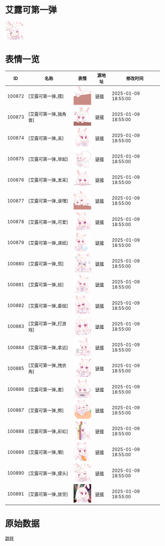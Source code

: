 # 艾露可第一弹

<img src="./cover.png" height="60" alt="cover" />

# 表情一览

|ID|名称|表情|源地址|修改时间|
|----|----|----|----|----|
|100872|[艾露可第一弹_摸]|<img src="./pic/100872_%5B艾露可第一弹_摸%5D.png" height="60" alt="摸"/>|[链接](https://i0.hdslb.com/bfs/garb/29272d6153fce8f27595eaf385c551f5ea134f05.png)|2025-01-09 18:55:00|
|100873|[艾露可第一弹_独角兽]|<img src="./pic/100873_%5B艾露可第一弹_独角兽%5D.png" height="60" alt="独角兽"/>|[链接](https://i0.hdslb.com/bfs/garb/f5028ef8bbff76b55d3d9e7d97c41d951e586c71.png)|2025-01-09 18:55:00|
|100874|[艾露可第一弹_呆]|<img src="./pic/100874_%5B艾露可第一弹_呆%5D.png" height="60" alt="呆"/>|[链接](https://i0.hdslb.com/bfs/garb/a4d62c990b6c417c77fab63e6e4479f2db291b89.png)|2025-01-09 18:55:00|
|100875|[艾露可第一弹_举起]|<img src="./pic/100875_%5B艾露可第一弹_举起%5D.png" height="60" alt="举起"/>|[链接](https://i0.hdslb.com/bfs/garb/1f1efede27d7e448c6f68b202e5c65a095e5d9d6.png)|2025-01-09 18:55:00|
|100876|[艾露可第一弹_发呆]|<img src="./pic/100876_%5B艾露可第一弹_发呆%5D.png" height="60" alt="发呆"/>|[链接](https://i0.hdslb.com/bfs/garb/b64236a49e7c2e3cdb92b27ee75579ba1234936a.png)|2025-01-09 18:55:00|
|100877|[艾露可第一弹_诶嘿]|<img src="./pic/100877_%5B艾露可第一弹_诶嘿%5D.png" height="60" alt="诶嘿"/>|[链接](https://i0.hdslb.com/bfs/garb/efcefb5cf93865b79c98be2e65471fa33bc1b647.png)|2025-01-09 18:55:00|
|100878|[艾露可第一弹_可爱]|<img src="./pic/100878_%5B艾露可第一弹_可爱%5D.png" height="60" alt="可爱"/>|[链接](https://i0.hdslb.com/bfs/garb/c4cfd8b11d277b25dee1f3144ee73ba015a66e9e.png)|2025-01-09 18:55:00|
|100879|[艾露可第一弹_递纸]|<img src="./pic/100879_%5B艾露可第一弹_递纸%5D.png" height="60" alt="递纸"/>|[链接](https://i0.hdslb.com/bfs/garb/992d7d022dcbcd2d73f03fafc1f0f6546fd45fed.png)|2025-01-09 18:55:00|
|100880|[艾露可第一弹_慌]|<img src="./pic/100880_%5B艾露可第一弹_慌%5D.png" height="60" alt="慌"/>|[链接](https://i0.hdslb.com/bfs/garb/b9ea08ac309384065d2b12b38dc18b1bff23a5a4.png)|2025-01-09 18:55:00|
|100881|[艾露可第一弹_给]|<img src="./pic/100881_%5B艾露可第一弹_给%5D.png" height="60" alt="给"/>|[链接](https://i0.hdslb.com/bfs/garb/e29b19c07aa23215f6cd3ff7745e92ee32b4a6a4.png)|2025-01-09 18:55:00|
|100882|[艾露可第一弹_委屈]|<img src="./pic/100882_%5B艾露可第一弹_委屈%5D.png" height="60" alt="委屈"/>|[链接](https://i0.hdslb.com/bfs/garb/5905a0d26282bae06a9ffe8d0e75dfafad7536b6.png)|2025-01-09 18:55:00|
|100883|[艾露可第一弹_打游戏]|<img src="./pic/100883_%5B艾露可第一弹_打游戏%5D.png" height="60" alt="打游戏"/>|[链接](https://i0.hdslb.com/bfs/garb/933ff468662ce51855fb7999df8b1ab5024e338e.png)|2025-01-09 18:55:00|
|100884|[艾露可第一弹_拿远]|<img src="./pic/100884_%5B艾露可第一弹_拿远%5D.png" height="60" alt="拿远"/>|[链接](https://i0.hdslb.com/bfs/garb/e0ba6813eedd11ae598e5d9e303d3836fef14f60.png)|2025-01-09 18:55:00|
|100885|[艾露可第一弹_拽衣角]|<img src="./pic/100885_%5B艾露可第一弹_拽衣角%5D.png" height="60" alt="拽衣角"/>|[链接](https://i0.hdslb.com/bfs/garb/274e52495475ca0971ddfb736767703679cf2b15.png)|2025-01-09 18:55:00|
|100886|[艾露可第一弹_套]|<img src="./pic/100886_%5B艾露可第一弹_套%5D.png" height="60" alt="套"/>|[链接](https://i0.hdslb.com/bfs/garb/9b6243291483e7ee4c6f448f5fff851345df89a5.png)|2025-01-09 18:55:00|
|100887|[艾露可第一弹_劈]|<img src="./pic/100887_%5B艾露可第一弹_劈%5D.png" height="60" alt="劈"/>|[链接](https://i0.hdslb.com/bfs/garb/28d02e0e68a7962999d345c660f14a6b4044a0c9.png)|2025-01-09 18:55:00|
|100888|[艾露可第一弹_彩虹]|<img src="./pic/100888_%5B艾露可第一弹_彩虹%5D.png" height="60" alt="彩虹"/>|[链接](https://i0.hdslb.com/bfs/garb/60b7891b1d0b4b7cd7a814a5d56ad5da7d6c75fb.png)|2025-01-09 18:55:00|
|100889|[艾露可第一弹_嚼]|<img src="./pic/100889_%5B艾露可第一弹_嚼%5D.png" height="60" alt="嚼"/>|[链接](https://i0.hdslb.com/bfs/garb/97b4c8e7d0bd25e3363a79037dc1af04e8a6ffe0.png)|2025-01-09 18:55:00|
|100890|[艾露可第一弹_摸头]|<img src="./pic/100890_%5B艾露可第一弹_摸头%5D.png" height="60" alt="摸头"/>|[链接](https://i0.hdslb.com/bfs/garb/53d543c5a2f3e52ba33fafbca4478c2376a394d9.png)|2025-01-09 18:55:00|
|100891|[艾露可第一弹_放空]|<img src="./pic/100891_%5B艾露可第一弹_放空%5D.png" height="60" alt="放空"/>|[链接](https://i0.hdslb.com/bfs/garb/49faf1edc84ef671014fb95509dc935b0f9444ad.png)|2025-01-09 18:55:00|

# 原始数据

[跳转](./raw.json)


